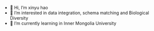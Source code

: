 - 👋 Hi, I’m xinyu hao
- 👀 I’m interested in data integration, schema matching and Biological Diversity
- 🌱 I’m currently learning in Inner Mongolia University
